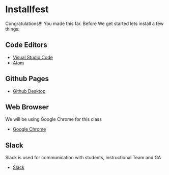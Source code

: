 # Installfest

Congratulations!!! You made this far. 
Before We get started lets install a few things:

## Code Editors
- [Visual Studio Code](https://code.visualstudio.com/download)
- [Atom](https://atom.io)

## Github Pages
- [Github Desktop](https://desktop.github.com)

## Web Browser
We will be using Google Chrome for this class
- [Google Chrome](https://www.google.com/chrome/)


## Slack
Slack is used for communication with students, instructional Team and GA
- [Slack](https://slack.com/intl/en-gb/downloads/mac?geocode=en-gb)
